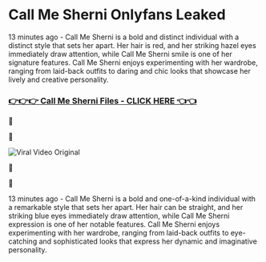 # Call Me Sherni Onlyfans Leaked

<p>13 minutes ago - Call Me Sherni is a bold and distinct individual with a distinct style that sets her apart. Her hair is red, and her striking hazel eyes immediately draw attention, while Call Me Sherni smile is one of her signature features. Call Me Sherni enjoys experimenting with her wardrobe, ranging from laid-back outfits to daring and chic looks that showcase her lively and creative personality.</p><p>
<h3><a href="https://fansleaks.com-getfree.pro/call-me-sherni" rel="nofollow">👉👉👉 Call Me Sherni Files - CLICK HERE 👈👈</a></h3>
<p>🔻</p>
<p>🔻</p> <p>
<a href="https://fansleaks.com-getfree.pro/call-me-sherni" rel="nofollow"><img src="https://i.imgur.com/0ZbtXZ5.gif" alt="Viral Video Original" style="max-width: 100%; display: inline-block;" data-target="animated-image.originalImage"></a>
<p>🔻</p>
<p>🔻</p> <p>13 minutes ago - Call Me Sherni is a bold and one-of-a-kind individual with a remarkable style that sets her apart. Her hair can be straight, and her striking blue eyes immediately draw attention, while Call Me Sherni expression is one of her notable features. Call Me Sherni enjoys experimenting with her wardrobe, ranging from laid-back outfits to eye-catching and sophisticated looks that express her dynamic and imaginative personality.</p>
